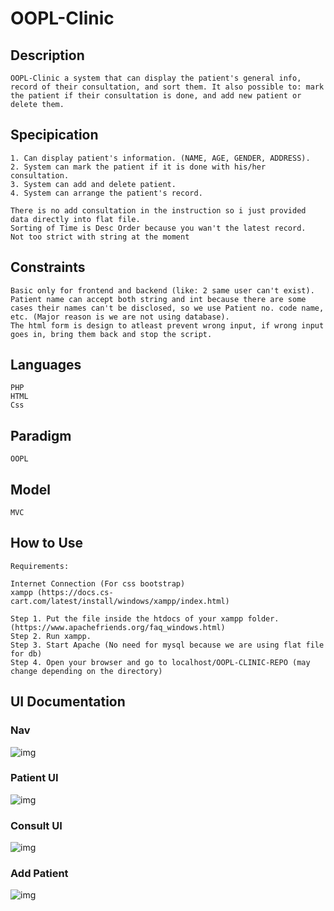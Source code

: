 # OOPL-Clinic

## Description

    OOPL-Clinic a system that can display the patient's general info, record of their consultation, and sort them. It also possible to: mark the patient if their consultation is done, and add new patient or delete them.

## Specipication

    1. Can display patient's information. (NAME, AGE, GENDER, ADDRESS).
    2. System can mark the patient if it is done with his/her consultation.
    3. System can add and delete patient.
    4. System can arrange the patient's record.

    There is no add consultation in the instruction so i just provided data directly into flat file.
    Sorting of Time is Desc Order because you wan't the latest record.
    Not too strict with string at the moment

## Constraints

    Basic only for frontend and backend (like: 2 same user can't exist).
    Patient name can accept both string and int because there are some cases their names can't be disclosed, so we use Patient no. code name, etc. (Major reason is we are not using database).
    The html form is design to atleast prevent wrong input, if wrong input goes in, bring them back and stop the script.

## Languages

    PHP 
    HTML
    Css

## Paradigm

    OOPL

## Model

    MVC

## How to Use
    
    Requirements: 

    Internet Connection (For css bootstrap)
    xampp (https://docs.cs-cart.com/latest/install/windows/xampp/index.html)

    Step 1. Put the file inside the htdocs of your xampp folder. (https://www.apachefriends.org/faq_windows.html)
    Step 2. Run xampp.
    Step 3. Start Apache (No need for mysql because we are using flat file for db)
    Step 4. Open your browser and go to localhost/OOPL-CLINIC-REPO (may change depending on the directory)
    
## UI Documentation
  
  ### Nav
   ![img](https://drive.google.com/uc?export=view&id=1ZUKIl6QaVdVPFmk_gWzSgyX29bnUlozX)
  
   ### Patient UI
   ![img](https://drive.google.com/uc?export=view&id=1hmOHK8Sx02Y73y09osLuoHSejMcGxeFu)
  
   ### Consult UI
   ![img](https://drive.google.com/uc?export=view&id=1GLgElveQJWaoixEoS9LfcTGW4IhoejPJ)
  
   ### Add Patient
   ![img](https://drive.google.com/uc?export=view&id=1znA1ZEa_lyXdZ0ui1vXi553804CJJtQH)

